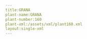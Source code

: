 ```yaml
---
title:GRANA
plant-name:GRANA
plant-number:160
plant-xml:/assets/xml/plant160.xml
layout:single-xml
---
```

